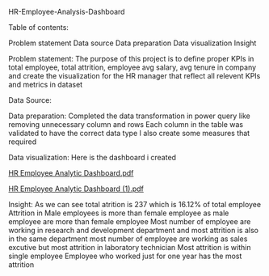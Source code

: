  HR-Employee-Analysis-Dashboard

 Table of contents:
 
 Problem statement
 Data source
 Data preparation 
 Data visualization
 Insight


Problem statement:
The purpose of this project is to define proper KPIs in total employee, total attrition, employee avg salary, avg tenure in company and create the visualization for the HR manager that reflect all relevent KPIs and metrics in dataset

Data Source: 

Data preparation:
Completed the data transformation in power query like removing unnecessary column and rows
Each column in the table was validated to have the correct data type
I also create some measures that required

Data visualization:
Here is the dashboard i created

[HR Employee Analytic Dashboard.pdf](https://github.com/Ananya-Foujdar05/HR-Employee-Analysis-Dashboard/files/12341287/HR.Employee.Analytic.Dashboard.pdf)

[HR Employee Analytic Dashboard (1).pdf](https://github.com/Ananya-Foujdar05/HR-Employee-Analysis-Dashboard/files/12341464/HR.Employee.Analytic.Dashboard.1.pdf)



Insight:
As we can see total atrition is 237 which is 16.12% of total employee
Attrition in Male employees is more than female employee as male employee are more than female employee
Most number of employee are working in research and development department and most attrition is also in the same department
most number of employee are working as sales excutive but most attrition in laboratory technician
Most attrition is within single employee
Employee who worked just for one year has the most attrition
